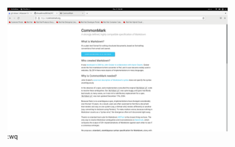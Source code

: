 ![](https://github.com/ArwaAhmed98/lab2VC/blob/main/img/Screenshot%20from%202021-12-09%2016-24-06.png)
:wq

